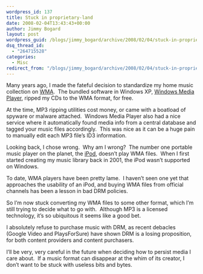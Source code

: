 ```yaml
---
wordpress_id: 137
title: Stuck in proprietary-land
date: 2008-02-04T13:43:43+00:00
author: Jimmy Bogard
layout: post
wordpress_guid: /blogs/jimmy_bogard/archive/2008/02/04/stuck-in-proprietary-land.aspx
dsq_thread_id:
  - "264715528"
categories:
  - Misc
redirect_from: "/blogs/jimmy_bogard/archive/2008/02/04/stuck-in-proprietary-land.aspx/"
---
```

Many years ago, I made the fateful decision to standardize my home music collection on [WMA](http://en.wikipedia.org/wiki/Windows_Media_Audio).&nbsp; The bundled software in Windows XP, [Windows Media Player](http://en.wikipedia.org/wiki/Windows_media_player), ripped my CDs to the WMA format, for free.

At the time, MP3 ripping utilities cost money, or came with a boatload of spyware or malware attached.&nbsp; Windows Media Player also had a nice service where it automatically found media info from a central database and tagged your music files accordingly.&nbsp; This was nice as it can be a huge pain to manually edit each MP3 file&#8217;s ID3 information.

Looking back, I chose wrong.&nbsp; Why am I wrong?&nbsp; The number one portable music player on the planet, the [iPod](http://www.apple.com/ipodclassic/), doesn&#8217;t play WMA files.&nbsp; When I first started creating my music library back in 2001, the iPod wasn&#8217;t supported on Windows.

To date, WMA players have been pretty lame.&nbsp; I haven&#8217;t seen one yet that approaches the usability of an iPod, and buying WMA files from official channels has been a lesson in bad DRM policies.

So I&#8217;m now stuck converting my WMA files to some other format, which I&#8217;m still trying to decide what to go with.&nbsp; Although MP3 is a licensed technology, it&#8217;s so ubiquitous it seems like a good bet.

I absolutely refuse to purchase music with DRM, as recent debacles (Google Video and PlaysForSure) have shown DRM is a losing proposition, for both content providers and content purchasers.

I&#8217;ll be very, very careful in the future when deciding how to persist media I care about.&nbsp; If a music format can disappear at the whim of its creator, I don&#8217;t want to be stuck with useless bits and bytes.